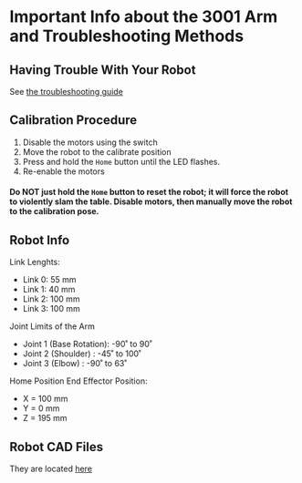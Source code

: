 # Important Info about the 3001 Arm and Troubleshooting Methods

## Having Trouble With Your Robot

See [the troubleshooting guide](https://github.com/RBE300X-Lab/RBE3001_info/blob/main/troubleshooting.md)

## Calibration Procedure
1. Disable the motors using the switch
2. Move the robot to the calibrate position
3. Press and hold the `Home` button until the LED flashes.
4. Re-enable the motors

#### Do NOT just hold the `Home` button to reset the robot; it will force the robot to violently slam the table. Disable motors, then manually move the robot to the calibration pose.

## Robot Info

Link Lenghts:
 - Link 0: 55 mm
 - Link 1: 40 mm
 - Link 2: 100 mm
 - Link 3: 100 mm

Joint Limits of the Arm
 - Joint 1 (Base Rotation): -90˚ to 90˚
 - Joint 2 (Shoulder) : -45˚ to 100˚
 - Joint 3 (Elbow) : -90˚ to 63˚

Home Position End Effector Position:
 - X = 100 mm
 - Y = 0 mm
 - Z = 195 mm

## Robot CAD Files

They are located [here](https://github.com/RBE300X-Lab/RBE3001_info/tree/main/Arm%20CAD%20Files)
